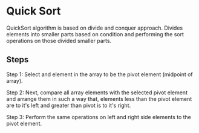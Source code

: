 # Quick Sort

QuickSort algorithm is based on divide and conquer approach. Divides elements into smaller parts based on condition and performing the sort operations on those divided smaller parts.

## Steps

Step 1: Select and element in the array to be the pivot element (midpoint of array).

Step 2: Next, compare all array elements with the selected pivot element and arrange them in such a way that, elements less than the pivot element are to it's left and greater than pivot is to it's right.

Step 3: Perform the same operations on left and right side elements to the pivot element.
